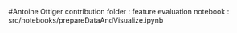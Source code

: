 #Antoine Ottiger contribution
folder : feature evaluation
notebook : src/notebooks/prepareDataAndVisualize.ipynb
